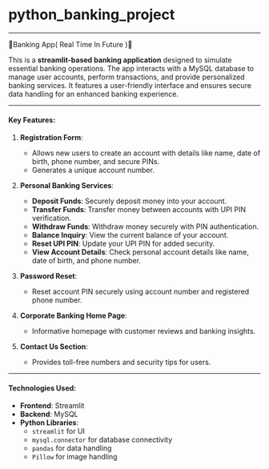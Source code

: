 # python_banking_project

---

🚀Banking App( Real Time In Future )🌟

This is a **streamlit-based banking application** designed to simulate essential banking operations. The app interacts with a MySQL database to manage user accounts, perform transactions, and provide personalized banking services. It features a user-friendly interface and ensures secure data handling for an enhanced banking experience.

---

#### Key Features:
1. **Registration Form**:  
   - Allows new users to create an account with details like name, date of birth, phone number, and secure PINs.
   - Generates a unique account number.

2. **Personal Banking Services**:  
   - **Deposit Funds**: Securely deposit money into your account.  
   - **Transfer Funds**: Transfer money between accounts with UPI PIN verification.  
   - **Withdraw Funds**: Withdraw money securely with PIN authentication.  
   - **Balance Inquiry**: View the current balance of your account.  
   - **Reset UPI PIN**: Update your UPI PIN for added security.  
   - **View Account Details**: Check personal account details like name, date of birth, and phone number.

3. **Password Reset**:  
   - Reset account PIN securely using account number and registered phone number.

4. **Corporate Banking Home Page**:  
   - Informative homepage with customer reviews and banking insights.

5. **Contact Us Section**:  
   - Provides toll-free numbers and security tips for users.

---

#### Technologies Used:
- **Frontend**: Streamlit
- **Backend**: MySQL
- **Python Libraries**: 
  - `streamlit` for UI
  - `mysql.connector` for database connectivity
  - `pandas` for data handling
  - `Pillow` for image handling
